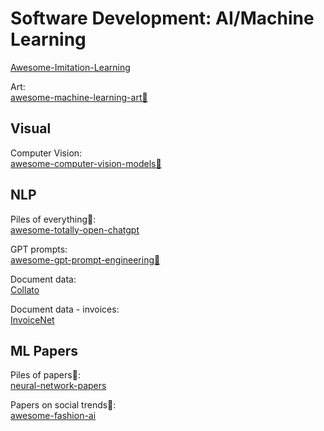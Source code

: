 # Software Development: AI/Machine Learning

[Awesome-Imitation-Learning](https://github.com/kristery/Awesome-Imitation-Learning)

Art:  
[awesome-machine-learning-art💩](https://github.com/vibertthio/awesome-machine-learning-art)

## Visual

Computer Vision:  
[awesome-computer-vision-models💩](https://github.com/gmalivenko/awesome-computer-vision-models)

## NLP

Piles of everything💩:  
[awesome-totally-open-chatgpt](https://github.com/nichtdax/awesome-totally-open-chatgpt)

GPT prompts:  
[awesome-gpt-prompt-engineering💩](https://github.com/snwfdhmp/awesome-gpt-prompt-engineering)

Document data:  
[Collato](https://collato.com/)

Document data - invoices:  
[InvoiceNet](https://github.com/naiveHobo/InvoiceNet)

## ML Papers

Piles of papers💩:  
[neural-network-papers](https://github.com/robertsdionne/neural-network-papers)

Papers on social trends💩:  
[awesome-fashion-ai](https://github.com/ayushidalmia/awesome-fashion-ai)
